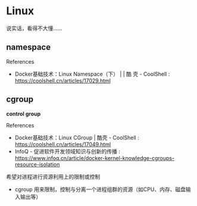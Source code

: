 # Linux

说实话，看得不大懂……

## namespace

References

- Docker基础技术：Linux Namespace（下） | | 酷 壳 - CoolShell : https://coolshell.cn/articles/17029.html

## cgroup

**control group**

References

- Docker基础技术：Linux CGroup | 酷壳 - CoolShell : https://coolshell.cn/articles/17049.html
- InfoQ - 促进软件开发领域知识与创新的传播 : https://www.infoq.cn/article/docker-kernel-knowledge-cgroups-resource-isolation

希望对进程进行资源利用上的限制或控制

- cgroup 用来限制，控制与分离一个进程组群的资源（如CPU、内存、磁盘输入输出等）
